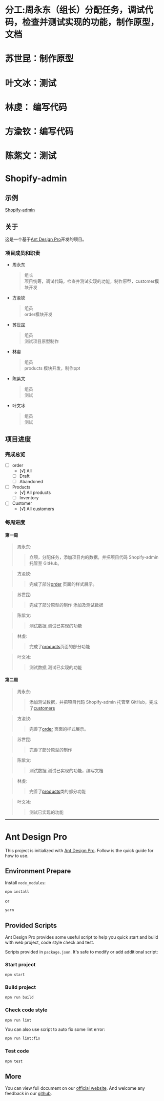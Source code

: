 # 分工:周永东（组长）分配任务，调试代码，检查并测试实现的功能，制作原型，文档
#  苏世昆：制作原型
#  叶文冰：测试
# 林虔： 编写代码
# 方渝钦：编写代码
# 陈紫文：测试

# Shopify-admin

## 示例

[Shopify-admin](https://zyd0814.github.io/shopify-admin/)

## 关于

这是一个基于[Ant Design Pro](https://pro.ant.design)开发的项目。

### 项目成员和职责

- 周永东
  > 组长  
  > 项目统筹，调试代码，检查并测试实现的功能，制作原型，customer模块开发
- 方渝钦
  > 组员  
  > order模块开发
- 苏世昆
  > 组员  
  > 测试项目原型制作
- 林虔
  > 组员  
  > products 模块开发，制作ppt
- 陈紫文
  > 组员  
  > 测试
- 叶文冰
  > 组员  
  > 测试

## 项目进度

### 完成总览

- [ ] order
  - [√] All
  - [ ] Draft
  - [ ] Abandoned
- [ ] Products
  - [√] All products 
  - [ ] Inventory
- [ ] Customer
  - [√] All customers
  

### 每周进度

#### 第一周

> 周永东:
>
> > 立项，分配任务，添加项目内的数据，并把项目代码 Shopify-admin 托管至 GitHub。

> 方渝钦:
>
> > 完成了部分[order](https://zyd0814.github.io/shopify-admin/#/order/all) 页面的样式展示。

> 苏世昆:
>
> > 完成了部分原型的制作 添加及测试数据

> 陈紫文:
>
> > 测试数据,测试已实现的功能

> 林虔:
>
> > 完成了[products](https://zyd0814.github.io/shopify-admin/#/products)页面的部分功能

> 叶文冰:
>
> > 测试数据,测试已实现的功能

#### 第二周

> 周永东:
>
> > 添加测试数据，并把项目代码 Shopify-admin 托管至 GitHub，完成了[customers](https://zhouyd.github.io/shopify-admin/#/customer) 

> 方渝钦:
>
> > 完善了[order](https://zyd0814.github.io/shopify-admin/#/order/all) 页面的样式展示。

> 苏世昆:
>
> > 完善了部分原型的制作 

> 陈紫文:
>
> > 测试数据,测试已实现的功能，编写文档

> 林虔:
>
> > 完善了[products](https://zyd0814.github.io/shopify-admin/#/products)类的部分功能

> 叶文冰:
>
> > 测试已实现的功能

---






# Ant Design Pro

This project is initialized with [Ant Design Pro](https://pro.ant.design). Follow is the quick guide for how to use.

## Environment Prepare

Install `node_modules`:

```bash
npm install
```

or

```bash
yarn
```

## Provided Scripts

Ant Design Pro provides some useful script to help you quick start and build with web project, code style check and test.

Scripts provided in `package.json`. It's safe to modify or add additional script:

### Start project

```bash
npm start
```

### Build project

```bash
npm run build
```

### Check code style

```bash
npm run lint
```

You can also use script to auto fix some lint error:

```bash
npm run lint:fix
```

### Test code

```bash
npm test
```

## More

You can view full document on our [official website](https://pro.ant.design). And welcome any feedback in our [github](https://github.com/ant-design/ant-design-pro).
